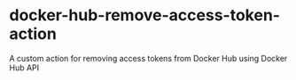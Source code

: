 # docker-hub-remove-access-token-action
A custom action for removing access tokens from Docker Hub using Docker Hub API
